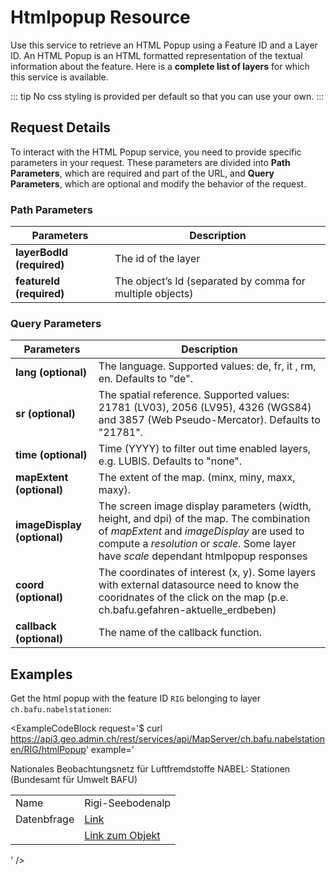 <script setup>
import { 
    htmlPopup01,
} from './examples.js'
</script>

# Htmlpopup Resource

Use this service to retrieve an HTML Popup using a Feature ID and a Layer ID.
An HTML Popup is an HTML formatted representation of the textual information about the feature. Here is a **complete list of layers** for which this service is available.

<!-- FIX ME: (../../../api/faq/index.html#which-layers-have-a-tooltip) -->

<Suspense>
<ApiCodeBlock url="https://api3.geo.admin.ch/rest/services/api/MapServer/{layerBodId}/{featureId}/htmlPopup" method="GET" />
</Suspense>

::: tip
No css styling is provided per default so that you can use your own.
:::

## Request Details

To interact with the HTML Popup service, you need to provide specific parameters in your request.
These parameters are divided into **Path Parameters**, which are required and part of the URL, and **Query Parameters**, which are optional and modify the behavior of the request.

### Path Parameters

| Parameters                | Description                                               |
| ------------------------- | --------------------------------------------------------- |
| **layerBodId (required)** | The id of the layer                                       |
| **featureId (required)**  | The object’s Id (separated by comma for multiple objects) |

### Query Parameters

| Parameters                  | Description                                                                                                                                                                                                                     |
| --------------------------- | ------------------------------------------------------------------------------------------------------------------------------------------------------------------------------------------------------------------------------- |
| **lang (optional)**         | The language. Supported values: de, fr, it , rm, en. Defaults to "de".                                                                                                                                                          |
| **sr (optional)**           | The spatial reference. Supported values: 21781 (LV03), 2056 (LV95), 4326 (WGS84) and 3857 (Web Pseudo-Mercator). Defaults to "21781".                                                                                           |
| **time (optional)**         | Time (YYYY) to filter out time enabled layers, e.g. LUBIS. Defaults to "none".                                                                                                                                                  |
| **mapExtent (optional)**    | The extent of the map. (minx, miny, maxx, maxy).                                                                                                                                                                                |
| **imageDisplay (optional)** | The screen image display parameters (width, height, and dpi) of the map. The combination of _mapExtent_ and _imageDisplay_ are used to compute a _resolution_ or _scale_. Some layer have _scale_ dependant htmlpopup responses |
| **coord (optional)**        | The coordinates of interest (x, y). Some layers with external datasource need to know the cooridnates of the click on the map (p.e. ch.bafu.gefahren-aktuelle_erdbeben)                                                         |
| **callback (optional)**     | The name of the callback function.                                                                                                                                                                                              |

## Examples

Get the html popup with the feature ID `RIG` belonging to layer `ch.bafu.nabelstationen`:

<ExampleCodeBlock
request='$ curl https://api3.geo.admin.ch/rest/services/api/MapServer/ch.bafu.nabelstationen/RIG/htmlPopup'
example='<div
id="ch.bafu.nabelstationen#RIG"
class="chbafunabelstationen htmlpopup-container">

  <div class="htmlpopup-header">
    <span>Nationales Beobachtungsnetz für Luftfremdstoffe NABEL: Stationen</span>
    (Bundesamt für Umwelt BAFU)
  </div>
  <div class="htmlpopup-content">
    <table>
      <tr>
        <td class="cell-left">Name</td>
        <td>Rigi-Seebodenalp</td>
      </tr>
      <tr>
        <td class="cell-left">Datenbfrage</td>
        <td>
          <a
            href="https://www.bafu.admin.ch/bafu/de/home/themen/luft/zustand/daten/datenabfrage-nabel.html"
            target="_blank"
            >Link</a
          >
        </td>
      </tr>
      <tr>
        <td class="cell-left"></td>
        <td>
          <a
            href="https://map.geo.admin.ch?ch.bafu.nabelstationen=RIG&amp;lang=de&amp;topic=api"
            target="_blank"
          >
            Link zum Objekt
          </a>
        </td>
      </tr>
    </table>
  </div>
</div>'
/>
